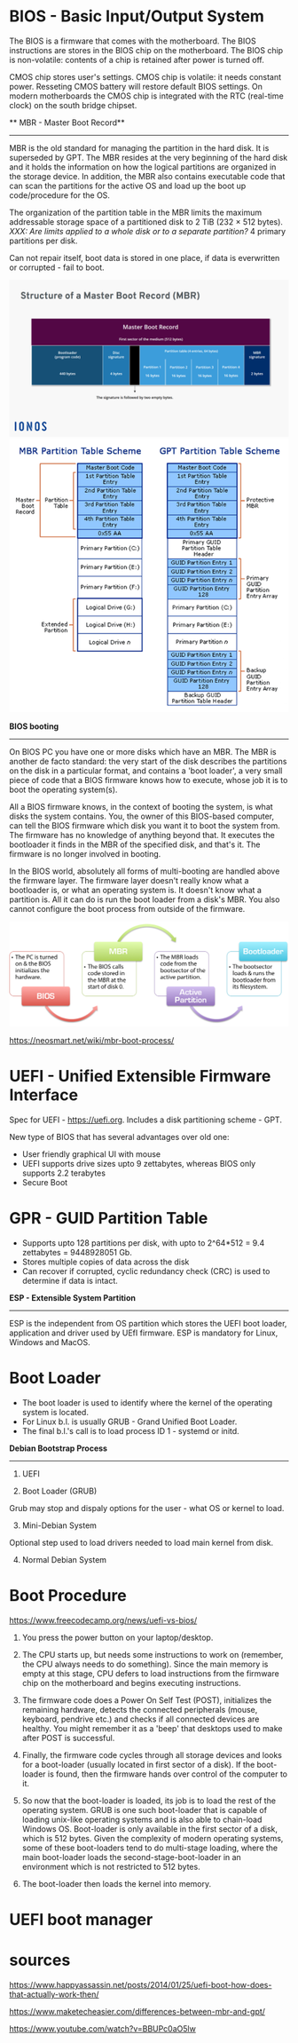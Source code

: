 # BIOS - Basic Input/Output System

The BIOS is a firmware that comes with the motherboard. The BIOS instructions are stores in the BIOS chip on the motherboard. The BIOS chip is non-volatile: contents of a chip is retained after power is turned off.

CMOS chip stores user's settings. CMOS chip is volatile: it needs constant power. Resseting CMOS battery will restore default BIOS settings. On modern motherboards the CMOS chip is integrated with the RTC (real-time clock) on the south bridge chipset.

** MBR - Master Boot Record**
_______

MBR is the old standard for managing the partition in the hard disk. It is superseded by GPT. The MBR resides at the very beginning of the hard disk and it holds the information on how the logical partitions are organized in the storage device. In addition, the MBR also contains executable code that can scan the partitions for the active OS and load up the boot up code/procedure for the OS.

The organization of the partition table in the MBR limits the maximum addressable storage space of a partitioned disk to 2 TiB (232 × 512 bytes). *XXX: Are limits applied to a whole disk or to a separate partition?* 4 primary partitions per disk.

Can not repair itself, boot data is stored in one place, if data is everwritten or corrupted - fail to boot.

![MBR](./MBR.png)
![MBR vs GPT](./mbr-vs-gpt.png)

**BIOS booting**
________________

On BIOS PC you have one or more disks which have an MBR. The MBR is another de facto standard: the very start of the disk describes the partitions on the disk in a particular format, and contains a 'boot loader', a very small piece of code that a BIOS firmware knows how to execute, whose job it is to boot the operating system(s).

All a BIOS firmware knows, in the context of booting the system, is what disks the system contains. You, the owner of this BIOS-based computer, can tell the BIOS firmware which disk you want it to boot the system from. The firmware has no knowledge of anything beyond that. It executes the bootloader it finds in the MBR of the specified disk, and that's it. The firmware is no longer involved in booting.

In the BIOS world, absolutely all forms of multi-booting are handled above the firmware layer. The firmware layer doesn't really know what a bootloader is, or what an operating system is. It doesn't know what a partition is. All it can do is run the boot loader from a disk's MBR. You also cannot configure the boot process from outside of the firmware.

![BIOS-MBR-Booting](./BIOS-MBR-Boot-Sequence.webp)

https://neosmart.net/wiki/mbr-boot-process/

# UEFI - Unified Extensible Firmware Interface

Spec for UEFI - https://uefi.org. Includes a disk partitioning scheme - GPT. 

New type of BIOS that has several advantages over old one:

* User friendly graphical UI with mouse
* UEFI supports drive sizes upto 9 zettabytes, whereas BIOS only supports 2.2 terabytes
* Secure Boot

# GPR - GUID Partition Table

* Supports upto 128 partitions per disk, with upto to 2^64*512 = 9.4 zettabytes = 9448928051 Gb.
* Stores multiple copies of data across the disk
* Can recover if corrupted, cyclic redundancy check (CRC) is used to determine if data is intact.

**ESP - Extensible System Partition**
_____________________________________

ESP is the independent from OS partition which stores the UEFI boot loader, application and driver used by UEfI firmware. ESP is mandatory for Linux, Windows and MacOS.

# Boot Loader

* The boot loader is used to identify where the kernel of the operating system is located. 
* For Linux b.l. is usually GRUB - Grand Unified Boot Loader. 
* The final b.l.'s call is to load process ID 1 - systemd or initd.

**Debian Bootstrap Process**
____________________________

1. UEFI

2. Boot Loader (GRUB)

Grub may stop and dispaly options for the user - what OS or kernel to load.

3. Mini-Debian System

Optional step used to load drivers needed to load main kernel from disk.

4. Normal Debian System

# Boot Procedure

https://www.freecodecamp.org/news/uefi-vs-bios/

1. You press the power button on your laptop/desktop.

2. The CPU starts up, but needs some instructions to work on (remember, the CPU always needs to do something). Since the main memory is empty at this stage, CPU defers to load instructions from the firmware chip on the motherboard and begins executing instructions.

3. The firmware code does a Power On Self Test (POST), initializes the remaining hardware, detects the connected peripherals (mouse, keyboard, pendrive etc.) and checks if all connected devices are healthy. You might remember it as a 'beep' that desktops used to make after POST is successful.

4. Finally, the firmware code cycles through all storage devices and looks for a boot-loader (usually located in first sector of a disk). If the boot-loader is found, then the firmware hands over control of the computer to it.

5. So now that the boot-loader is loaded, its job is to load the rest of the operating system. GRUB is one such boot-loader that is capable of loading unix-like operating systems and is also able to chain-load Windows OS. Boot-loader is only available in the first sector of a disk, which is 512 bytes. Given the complexity of modern operating systems, some of these boot-loaders tend to do multi-stage loading, where the main boot-loader loads the second-stage-boot-loader in an environment which is not restricted to 512 bytes.

6. The boot-loader then loads the kernel into memory.

# UEFI boot manager

# sources

https://www.happyassassin.net/posts/2014/01/25/uefi-boot-how-does-that-actually-work-then/

https://www.maketecheasier.com/differences-between-mbr-and-gpt/

https://www.youtube.com/watch?v=BBUPc0aO5lw